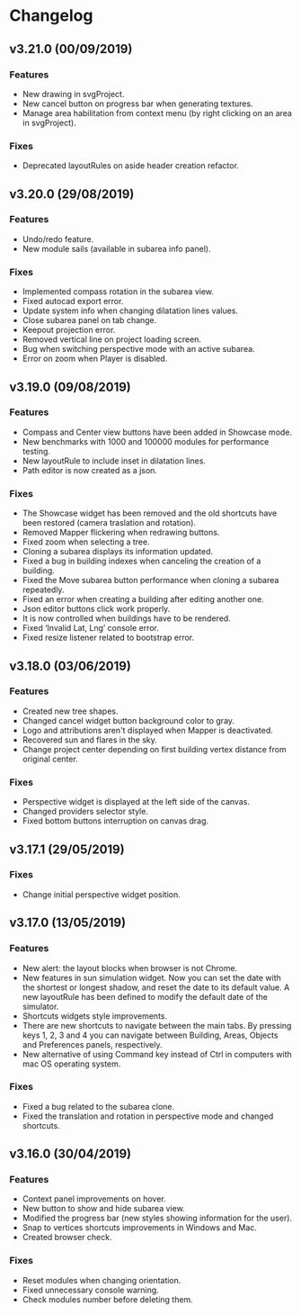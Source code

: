<div class="page-break"></div>

# Changelog

## v3.21.0 (00/09/2019)
### Features
- New drawing in svgProject.
- New cancel button on progress bar when generating textures.
- Manage area habilitation from context menu (by right clicking on an area in svgProject).

### Fixes
- Deprecated layoutRules on aside header creation refactor.


## v3.20.0 (29/08/2019)
### Features
- Undo/redo feature.
- New module sails (available in subarea info panel).

### Fixes
- Implemented compass rotation in the subarea view.
- Fixed autocad export error.
- Update system info when changing dilatation lines values.
- Close subarea panel on tab change.
- Keepout projection error.
- Removed vertical line on project loading screen.
- Bug when switching perspective mode with an active subarea.
- Error on zoom when Player is disabled.


## v3.19.0 (09/08/2019)
### Features
- Compass and Center view buttons have been added in Showcase mode.
- New benchmarks with 1000 and 100000 modules for performance testing.
- New layoutRule to include inset in dilatation lines.
- Path editor is now created as a json.

### Fixes
- The Showcase widget has been removed and the old shortcuts have been restored (camera traslation and rotation).
- Removed Mapper flickering when redrawing buttons.
- Fixed zoom when selecting a tree.
- Cloning a subarea displays its information updated.
- Fixed a bug in building indexes when canceling the creation of a building.
- Fixed the Move subarea button performance when cloning a subarea repeatedly.
- Fixed an error when creating a building after editing another one.
- Json editor buttons click work properly.
- It is now controlled when buildings have to be rendered.
- Fixed ‘Invalid Lat, Lng’ console error.
- Fixed resize listener related to bootstrap error.


## v3.18.0 (03/06/2019)
### Features
- Created new tree shapes.
- Changed cancel widget button background color to gray.
- Logo and attributions aren't displayed when Mapper is deactivated.
- Recovered sun and flares in the sky.
- Change project center depending on first building vertex distance from original center.

### Fixes
- Perspective widget is displayed at the left side of the canvas.
- Changed providers selector style.
- Fixed bottom buttons interruption on canvas drag.


## v3.17.1 (29/05/2019)
### Fixes
- Change initial perspective widget position.


## v3.17.0 (13/05/2019)
### Features
- New alert: the layout blocks when browser is not Chrome.
- New features in sun simulation widget. Now you can set the date with the shortest or longest shadow, and reset the date to its default value. A new layoutRule has been defined to modify the default date of the simulator.
- Shortcuts widgets style improvements.
- There are new shortcuts to navigate between the main tabs. By pressing keys 1, 2, 3 and 4 you can navigate between Building, Areas, Objects and Preferences panels, respectively.
- New alternative of using Command key instead of Ctrl in computers with mac OS operating system.

### Fixes
- Fixed a bug related to the subarea clone.
- Fixed the translation and rotation in perspective mode and changed shortcuts.


## v3.16.0 (30/04/2019)
### Features
- Context panel improvements on hover.
- New button to show and hide subarea view.
- Modified the progress bar (new styles showing information for the user).
- Snap to vertices shortcuts improvements in Windows and Mac.
- Created browser check.

### Fixes
- Reset modules when changing orientation.
- Fixed unnecessary console warning.
- Check modules number before deleting them.
